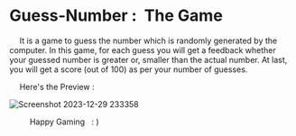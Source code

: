 # Guess-Number : &nbsp;The Game

&emsp; It is a game to guess the number which is randomly generated by the computer. In this game, for each guess you will get a feedback whether your guessed number is greater or, smaller than the actual number. At last, you will get a score (out of 100) as per your number of guesses.

&emsp; Here's the Preview :

![Screenshot 2023-12-29 233358](https://github.com/Sourav163/Guess-Number/assets/116519493/ced0c21a-61b8-405c-8167-4809e01bc2e7)

&emsp; &emsp; Happy Gaming &nbsp; : )
